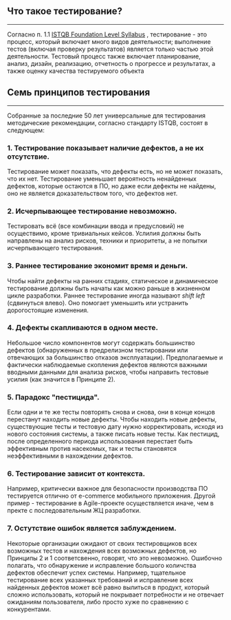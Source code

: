## Что такое тестирование? ##
---

 Согласно п. 1.1 [ISTQB Foundation Level Syllabus](https://www.istqb.org/downloads/send/2-foundation-level-documents/281-istqb-ctfl-syllabus-2018-v3-1.html) , тестирование - это процесс, который включает много видов деятельности; выполнение тестов (включая проверку результатов) является только частью этой деятельности. Тестовый процесс также включает планирование, анализ, дизайн, реализацию, отчетность о прогрессе и результатах, а также оценку качества тестируемого объекта

## Семь принципов тестирования ##
---

Собранные за последние 50 лет универсальные для тестирования методические рекомендации, согласно стандарту ISTQB, состоят в следующем:

### 1. Тестирование показывает наличие дефектов, а не их отсутствие. ###
Тестирование может показать, что дефекты есть, но не может показать, что их нет. Тестирование уменьшает вероятность ненайденных дефектов, которые остаются в ПО, но даже если дефекты не найдены, оно не является доказательством того, что дефектов нет.

### 2. Исчерпывающее тестирование невозможно. ###  
Тестировать всё (все комбинации ввода и предусловий) не осуществимо, кроме тривиальных кейсов. Услилия должны быть направлены на анализ рисков, техники и приоритеты, а не попытки исчерпывающего тестирования.

### 3. Раннее тестирование экономит время и деньги. ###
Чтобы найти дефекты на ранних стадиях, статическое и динамическое тестирование должны быть начаты как можно раньше в жизненном цикле разработки. Раннее тестирование иногда называют *shift left* (сдвинуться влево). Оно помогает уменьшить или устранить дорогостоящие изменения.

### 4. Дефекты скапливаются в одном месте. ###
Небольшое число компонентов могут содержать большинство дефектов (обнаруженных в предрелизном тестировании или отвечающих за большинство отказов эксплуатации). Предполагаемые и фактически наблюдаемые скопления дефектов являются важными вводными данными для анализа рисков, чтобы направить тестовые усилия (как значится в Принципе 2).

### 5. Парадокс "пестицида". ###
Если одни и те же тесты повторять снова и снова, они в конце концов перестанут находить новые дефекты. Чтобы находить новые дефекты, существующие тесты и тестовую дату нужно корректировать, исходя из нового состояния системы, а также писать новые тесты. Как пестицид, после определенного периода использования перестает быть эффективным против насекомых, так и тесты становятся неэффективными в нахождении дефектов. 

### 6. Тестирование зависит от контекста. ###
Например, критически важное для безопасности производства ПО тестируется отлично от e-commerce мобильного приложения. Другой пример - тестирование в Agile-проекте осуществляется иначе, чем в пректе с последовательным ЖЦ разработки.

### 7. Остутствие ошибок является заблуждением. ###
Некоторые организации ожидают от своих тестировщиков всех возможных тестов и нахождения всех возможных дефектов, но Принципы 2 и 1 соответсвенно, говорят, что это невозможно. Ошибочно полагать, что обнаружение и исправление большого количства дефектов обеспечит успех системы. Например, тщательное тестирование всех указанных требований и исправление всех найденных дефектов может всё равно вылиться в продукт, который сложно использовать, который не покрывает потребности и не отвечает ожиданиям пользователя, либо просто хуже по сравнению с конкурентами. 

